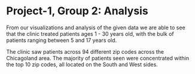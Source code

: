 # Project-1, Group 2: Analysis

From our visualizations and analysis of the given data we are able to see that the clinic treated patients ages 1 - 30 years old, with the bulk of patients ranging between 5 and 17 years old. 

The clinic saw patients across 94 different zip codes across the Chicagoland area. The majority of patients seen were concentrated within the top 10 zip codes, all located on the South and West sides.

